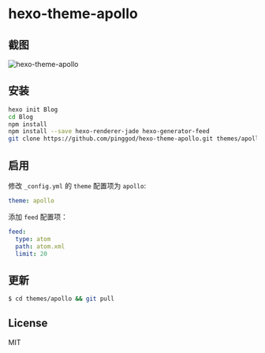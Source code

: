 # hexo-theme-apollo

## 截图

![hexo-theme-apollo](https://cloud.githubusercontent.com/assets/9530963/11295742/8f3d451a-8fa8-11e5-90d2-397af60a992d.png)

## 安装

``` bash
hexo init Blog 
cd Blog 
npm install
npm install --save hexo-renderer-jade hexo-generator-feed
git clone https://github.com/pinggod/hexo-theme-apollo.git themes/apollo
```

## 启用

修改 `_config.yml` 的 `theme` 配置项为 `apollo`:

```yaml
theme: apollo
```

添加 `feed` 配置项：

```yaml
feed:
  type: atom
  path: atom.xml
  limit: 20
```

## 更新

``` bash
$ cd themes/apollo && git pull
```

## License

MIT
